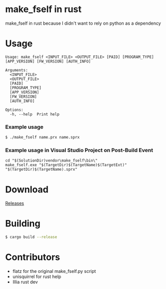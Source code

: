 # make_fself in rust

make_fself in rust because I didn't want to rely on python as a dependency

# Usage

```
Usage: make_fself <INPUT_FILE> <OUTPUT_FILE> [PAID] [PROGRAM_TYPE] [APP_VERSION] [FW_VERSION] [AUTH_INFO]

Arguments:
  <INPUT_FILE>
  <OUTPUT_FILE>
  [PAID]
  [PROGRAM_TYPE]
  [APP_VERSION]
  [FW_VERSION]
  [AUTH_INFO]

Options:
  -h, --help  Print help
```

### Example usage
```bash
$ ./make_fself name.prx name.sprx
```


### Example usage in Visual Studio Project on Post-Build Event
```
cd "$(SolutionDir)vendor\make_fself\bin\"
make_fself.exe "$(TargetDir)$(TargetName)$(TargetExt)" "$(TargetDir)$(TargetName).sprx"
```

# Download
[Releases](https://github.com/TheRouletteBoi/make_fself_rust/releases)


# Building

```bash
$ cargo build --release
```


# Contributors
- flatz for the original make_fself.py script
- unisquirrel for rust help
- Illia rust dev


